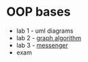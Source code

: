 # OOP bases
- lab 1 - uml diagrams
- lab 2 - [graph algorithm](https://github.com/symphony-of-nirfolio-uni/graph-algorithms)
- lab 3 - [messenger](https://github.com/symphony-of-nirfolio-uni/messenger)
- exam
